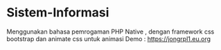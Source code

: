 # Sistem-Informasi
Menggunakan bahasa pemrogaman PHP Native , dengan framework css bootstrap dan animate css untuk animasi
Demo :
https://jongrpl1.eu.org
